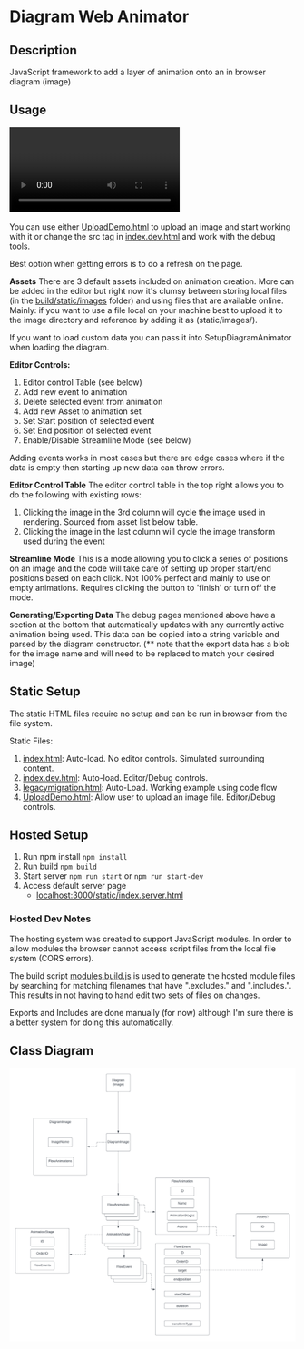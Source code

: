 # Diagram Web Animator

## Description

JavaScript framework to add a layer of animation onto an in browser diagram (image)

## Usage

![Animation Example](video/TestAnimation_0001-0308.mp4)

You can use either [UploadDemo.html](UploadDemo.html) to upload an image and start working with it or change the src tag in [index.dev.html](index.dev.html) and work with the debug tools.

Best option when getting errors is to do a refresh on the page.

**Assets**
There are 3 default assets included on animation creation. More can be added in the editor but right now it's clumsy between storing local files (in the [build/static/images](build/static/images) folder) and using files that are available online. Mainly: if you want to use a file local on your machine best to upload it to the image directory and reference by adding it as (static/images/<your image name>).

If you want to load custom data you can pass it into SetupDiagramAnimator when loading the diagram.

**Editor Controls:**
1. Editor control Table (see below)
2. Add new event to animation
3. Delete selected event from animation
4. Add new Asset to animation set
5. Set Start position of selected event
6. Set End position of selected event
7. Enable/Disable Streamline Mode (see below)

Adding events works in most cases but there are edge cases where if the data is empty then starting up new data can throw errors.

**Editor Control Table**
The editor control table in the top right allows you to do the following with existing rows:
1. Clicking the image in the 3rd column will cycle the image used in rendering. Sourced from asset list below table.
3. Clicking the image in the last column will cycle the image transform used during the event

**Streamline Mode**
This is a mode allowing you to click a series of positions on an image and the code will take care of setting up proper start/end positions based on each click. Not 100% perfect and mainly to use on empty animations. Requires clicking the button to 'finish' or turn off the mode.

**Generating/Exporting Data**
The debug pages mentioned above have a section at the bottom that automatically updates with any currently active animation being used. This data can be copied into a string variable and parsed by the diagram constructor. (** note that the export data has a blob for the image name and will need to be replaced to match your desired image)

## Static Setup

The static HTML files require no setup and can be run in browser from the file system.

Static Files:
1. [index.html](index.html): Auto-load. No editor controls. Simulated surrounding content.
2. [index.dev.html](index.dev.html): Auto-load. Editor/Debug controls.
3. [legacymigration.html](legacyMigration.html): Auto-Load. Working example using code flow
4. [UploadDemo.html](UploadDemo.html): Allow user to upload an image file. Editor/Debug controls.

## Hosted Setup

1. Run npm install
    `npm install`
2. Run build
    `npm build`
3. Start server
    `npm run start`
    or
    `npm run start-dev`
4. Access default server page
    - [localhost:3000/static/index.server.html](http://localhost:3000/static/index.server.html)

### Hosted Dev Notes

The hosting system was created to support JavaScript modules. In order to allow modules the browser cannot access script files from the local file system (CORS errors).

The build script [modules.build.js](modules.build.js) is used to generate the hosted module files by searching for matching filenames that have ".excludes." and ".includes.". This results in not having to hand edit two sets of files on changes.

Exports and Includes are done manually (for now) although I'm sure there is a better system for doing this automatically.

## Class Diagram

![Class Diagram](./DiagramAnimator.png)